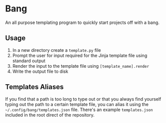 # Bang

An all purpose templating program to quickly start projects off with a bang.

## Usage

1. In a new directory create a `template.py` file
2. Prompt the user for input required for the Jinja template file
    using standard output
3. Render the input to the template file using `[template_name].render`
4. Write the output file to disk

## Templates Aliases

If you find that a path is too long to type out or that you always find yourself typing
out the path to a certain template file, you can alias it using the `~/.config/bang/templates.json`
file. There's an example `templates.json` included in the root direct of the repository.
